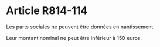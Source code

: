 # Article R814-114

Les parts sociales ne peuvent être données en nantissement.

Leur montant nominal ne peut être inférieur à 150 euros.
